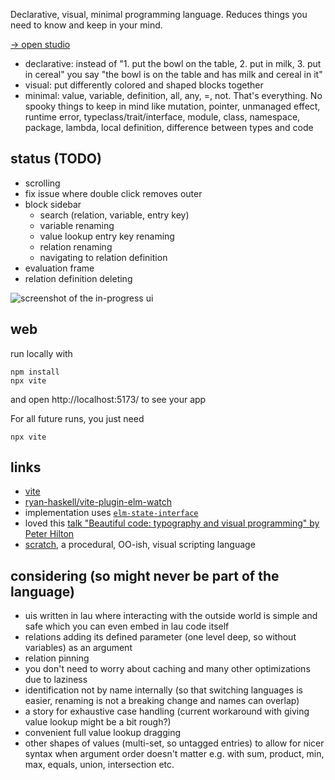 Declarative, visual, minimal programming language.
Reduces things you need to know and keep in your mind.

[→ open studio](https://lue-bird.github.io/lau/)

  - declarative:
    instead of
    "1. put the bowl on the table, 2. put in milk, 3. put in cereal"
    you say "the bowl is on the table and has milk and cereal in it"
  - visual:
    put differently colored and shaped blocks together
  - minimal:
    value, variable, definition, all, any, =, not. That's everything.
    No spooky things to keep in mind like mutation, pointer, unmanaged effect, runtime error,
    typeclass/trait/interface, module, class, namespace, package, lambda, local definition, difference between types and code

## status (TODO)

  - scrolling
  - fix issue where double click removes outer
  - block sidebar
      - search (relation, variable, entry key)
      - variable renaming
      - value lookup entry key renaming
      - relation renaming
      - navigating to relation definition
  - evaluation frame
  - relation definition deleting

![screenshot of the in-progress ui](https://github.com/lue-bird/lau/assets/81869893/0cfc0399-9acb-4c1c-a2e7-e0dd7a7ca979)

## web
run locally with

```shell
npm install
npx vite
```
and open http://localhost:5173/ to see your app

For all future runs, you just need
```shell
npx vite
```


## links

  - [vite](https://vitejs.dev/)
  - [ryan-haskell/vite-plugin-elm-watch](https://github.com/ryan-haskell/vite-plugin-elm-watch)
  - implementation uses [`elm-state-interface`](https://dark.elm.dmy.fr/packages/lue-bird/elm-state-interface/latest/)
  - loved this [talk "Beautiful code: typography and visual programming" by Peter Hilton
  ](https://www.youtube.com/watch?v=rTeqsL4uxws)
  - [scratch](https://scratch.mit.edu/), a procedural, OO-ish, visual scripting language


## considering (so might never be part of the language)

  - uis written in lau where interacting with the outside world is simple and safe which you can even embed in lau code itself
  - relations adding its defined parameter (one level deep, so without variables) as an argument
  - relation pinning
  - you don't need to worry about caching and many other optimizations due to laziness
  - identification not by name internally (so that switching languages is easier, renaming is not a breaking change and names can overlap)
  - a story for exhaustive case handling (current workaround with giving value lookup might be a bit rough?)
  - convenient full value lookup dragging
  - other shapes of values (multi-set, so untagged entries) to allow for nicer syntax when argument order doesn't matter e.g. with sum, product, min, max, equals, union, intersection etc.


